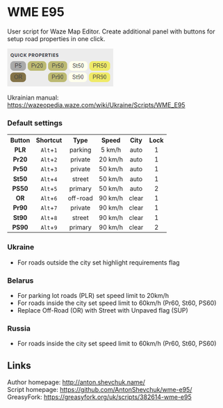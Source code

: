 # WME E95
User script for Waze Map Editor.
Create additional panel with buttons for setup road properties in one click.

![](screenshot.png)

Ukrainian manual: https://wazeopedia.waze.com/wiki/Ukraine/Scripts/WME_E95

### Default settings

<table style="width:100%">
<tr>
  <th>Button</th>
  <th>Shortcut</th>
  <th>Type</th>
  <th>Speed</th>
  <th>City</th>
  <th>Lock</th>
</tr>
<tr>
<td align='center'><strong>PLR</strong></td>
<td align='center'><code>Alt</code>+<code>1</code></td>
<td align='center'>parking</td>
<td align='center'>5 km/h</td>
<td align='center'>auto</td>
<td align='center'>1</td>
</tr>
<tr>
<td align='center'><strong>Pr20</strong></td>
<td align='center'><code>Alt</code>+<code>2</code></td>
<td align='center'>private</td>
<td align='center'>20 km/h</td>
<td align='center'>auto</td>
<td align='center'>1</td>
</tr>
<tr>
<td align='center'><strong>Pr50</strong></td>
<td align='center'><code>Alt</code>+<code>3</code></td>
<td align='center'>private</td>
<td align='center'>50 km/h</td>
<td align='center'>auto</td>
<td align='center'>1</td>
</tr>
<tr>
<td align='center'><strong>St50</strong></td>
<td align='center'><code>Alt</code>+<code>4</code></td>
<td align='center'>street</td>
<td align='center'>50 km/h</td>
<td align='center'>auto</td>
<td align='center'>1</td>
</tr>
<tr>
<td align='center'><strong>PS50</strong></td>
<td align='center'><code>Alt</code>+<code>5</code></td>
<td align='center'>primary</td>
<td align='center'>50 km/h</td>
<td align='center'>auto</td>
<td align='center'>2</td>
</tr>
<tr>
<td align='center'><strong>OR</strong></td>
<td align='center'><code>Alt</code>+<code>6</code></td>
<td align='center'>off-road</td>
<td align='center'>90 km/h</td>
<td align='center'>clear</td>
<td align='center'>1</td>
</tr>
<tr>
<td align='center'><strong>Pr90</strong></td>
<td align='center'><code>Alt</code>+<code>7</code></td>
<td align='center'>private</td>
<td align='center'>90 km/h</td>
<td align='center'>clear</td>
<td align='center'>1</td>
</tr>
<tr>
<td align='center'><strong>St90</strong></td>
<td align='center'><code>Alt</code>+<code>8</code></td>
<td align='center'>street</td>
<td align='center'>90 km/h</td>
<td align='center'>clear</td>
<td align='center'>1</td>
</tr>
<tr>
<td align='center'><strong>PS90</strong></td>
<td align='center'><code>Alt</code>+<code>9</code></td>
<td align='center'>primary</td>
<td align='center'>90 km/h</td>
<td align='center'>clear</td>
<td align='center'>2</td>
</tr>
</table>

### Ukraine
* For roads outside the city set highlight requirements flag

### Belarus
* For parking lot roads (PLR) set speed limit to 20km/h
* For roads inside the city set speed limit to 60km/h (Pr60, St60, PS60)
* Replace Off-Road (OR) with Street with Unpaved flag (SUP) 

### Russia
* For roads inside the city set speed limit to 60km/h (Pr60, St60, PS60)

## Links
Author homepage: http://anton.shevchuk.name/  
Script homepage: https://github.com/AntonShevchuk/wme-e95/  
GreasyFork: https://greasyfork.org/uk/scripts/382614-wme-e95  
